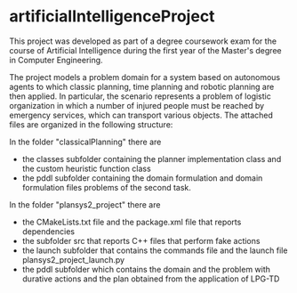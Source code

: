 # artificialIntelligenceProject

This project was developed as part of a degree coursework exam for the course of Artificial Intelligence during the first year of the Master's degree in Computer Engineering.

The project models a problem domain for a system based on autonomous agents to which classic planning, time planning and robotic planning are then applied. In particular, the scenario represents a problem of logistic organization in which a number of injured people must be reached by emergency services, which can transport various objects.
The attached files are organized in the following structure:

In the folder "classicalPlanning" there are 
- the classes subfolder containing the planner implementation class and the custom heuristic function class
- the pddl subfolder containing the domain formulation and domain formulation files problems of the second task.

In the folder "plansys2_project" there are
- the CMakeLists.txt file and the package.xml file that reports dependencies
- the subfolder src that reports C++ files that perform fake actions
- the launch subfolder that contains the commands file and the launch file plansys2_project_launch.py
- the pddl subfolder which contains the domain and the problem with durative actions and the plan obtained from the application of LPG-TD
